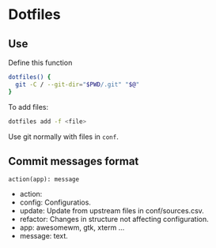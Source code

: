 # Dotfiles

## Use

Define this function

```bash
dotfiles() {
  git -C / --git-dir="$PWD/.git" "$@"
}
```

To add files:

```bash
dotfiles add -f <file>
```

Use git normally with files in `conf`.

## Commit messages format

`action(app): message`

 - action:
  - config: Configuratios.
  - update: Update from upstream files in conf/sources.csv.
  - refactor: Changes in structure not affecting configuration.
 - app: awesomewm, gtk, xterm ...
 - message: text.

